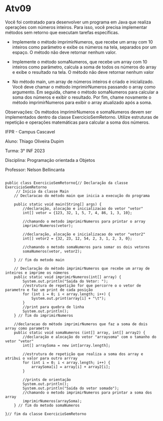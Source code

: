 # Atv09

Você foi contratado para desenvolver um programa em Java que realiza operações com números inteiros. Para isso, você precisa implementar métodos sem retorno que executam tarefas específicas. 


- Implemente o método imprimirNumeros, que recebe um array com 10 inteiros como parâmetro e exibe os números na tela, separados por um espaço. O método não deve retornar nenhum valor.


- Implemente o método somaNumeros, que recebe um array com 10 inteiros como parâmetro, calcula a soma de todos os números do array e exibe o resultado na tela. O método não deve retornar nenhum valor 


- No método main, um array de números inteiros é criado e inicializado. Você deve chamar o método imprimirNumeros passando o array como argumento. Em seguida, chame o método somaNumeros para calcular a soma dos números e exibir o resultado. Por fim, chame novamente o método imprimirNumeros para exibir o array atualizado após a soma.

Observações:
Os métodos imprimirNumeros e somaNumeros devem ser implementados dentro da classe ExercicioSemRetorno.
Utilize estruturas de repetição e operações matemáticas para calcular a soma dos números.


IFPR - Campus Cascavel

Aluno: Thiago Oliveira Dupim

Turma: 3° INF 2023

Disciplina: Programação orientada a Objetos


Professor: Nelson Bellincanta


```

public class ExercicioSemRetorno{// Declaração da classe ExercicioSemRetorno
     // Início da classe Main 
    // Declaracao do método main que inicia a execução do programa 
    
    public static void main(String[] args) {
        //declaração, alocação e inicializacao do vetor "vetor" 
        int[] vetor = {123, 32, 1, 5, 7, 4, 86, 1, 3, 10};

        //chamando o metodo imprimirNumeros para printar o array 
        imprimirNumeros(vetor);

        //declaração, alocação e inicializacao do vetor "vetor2" 
        int[] vetor2 = {32, 23, 12, 54, 2, 3, 1, 2, 3, 0};

        //chamando o metodo somaNumeros para somar os dois vetores 
        somaNumeros(vetor, vetor2);
        
    } // fim do metodo main
    
    // Declaração do método imprimirNumeros que recebe um array de inteiros e imprime os números
    public static void imprimirNumeros(int[] array) {
        System.out.println("Saida do Vetor: ");
        //estrutura de repetição for que percorre o o vetor de parametro e faz um print de cada posição
        for (int i = 0; i < array.length; i++) {
            System.out.print(array[i] + "\t");
        }
        //print para quebra de linha
        System.out.println();
    } // fim do imprimirNumeros

    //declaracao do método imprimirNumeros que faz a soma de dois array como parametro 
    public static void somaNumeros (int[] array, int[] array2) {
        //declaração e alocação do vetor "arraysoma" com o tamanho do vetor "vetor"
        int[] arraySoma = new int[array.length];

        //estrutura de repetição que realiza a soma dos array e atribui o valor para outro arrray
        for (int i = 0; i < array.length; i++) {
            arraySoma[i] = array[i] + array2[i];
        }

        //prints de orientação
        System.out.println();
        System.out.println("Saida do vetor somado");
        //chamando o metodo imprimirNumeros para printar a soma dos array
        imprimirNumeros(arraySoma);
    } // fim do metodo somaNumeros

}// fim da classe ExercicioSemRetorno

```
